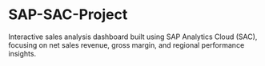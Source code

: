 # SAP-SAC-Project
Interactive sales analysis dashboard built using SAP Analytics Cloud (SAC), focusing on net sales revenue, gross margin, and regional performance insights.
